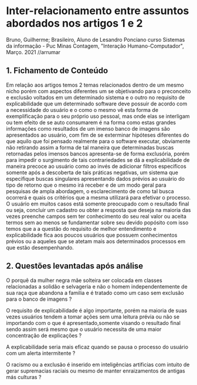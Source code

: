 # Inter-relacionamento entre assuntos abordados nos artigos 1 e 2

Bruno, Guilherme; Brasileiro, Aluno de Lesandro Ponciano curso Sistemas da informação - Puc Minas Contagem, "Interação Humano-Computador", Março. 2021 //arrumar

## 1. Fichamento de Conteúdo

Em relação aos artigos temos 2 temas relacionados dentro de um mesmo nicho porém com aspectos diferentes um se objetivando para o preconceito e exclusão voltados em um determinado sistema e o outro no requisito de explicabilidade que um determinado software deve possuir de acordo com a necessidade do usuário e o como o mesmo vê esta forma de exemplificação para o seu próprio uso pessoal, mas onde elas se interligam ou tem efeito de se auto consumarem é na forma como estas grandes informações como resultados de um imenso banco de imagens são apresentados ao usuário, com fim de se exterminar hipóteses diferentes do que aquilo que foi pensado realmente para o software executar, obviamente não retirando assim a forma de tal maneira que determinadas buscas retornadas pelos imensos bancos apresenta-se de forma exclusória, porém para impedir o surgimento de tais contrariedades se dá a explicabilidade de maneira precoce ao usuário como ao invés de adicionar filtros especificos somente após a descoberta de tais práticas negativas, um sistema que especifique buscas singulares apresentando dados prévios ao usuário do tipo de retorno que o mesmo irá receber e de um modo geral para pesquisas de ampla abordagem, o esclarecimento de como tal busca ocorrerá e quais os critérios que a mesma utilizará para efetivar o processo. O usuário em muitos casos está somente preocupado com o resultado final ou seja, concluir um cadastro ou obter a resposta que deseja na maioria das vezes preenche campos sem ter conhecimento do seu real valor ou aceita termos sem ao menos se fundamentar sobre seu devido popósito com isso temos que a a questão do requisito de melhor entendimento e explicabilidade fica aos poucos usuários que possuem conhecimentos prévios ou a aqueles que se atetam mais aos determinados processos em que estão desempenhando. 

## 2. Questões levantadas após análise

O porquê da mulher negra mãe solteira ser colocada em classes relacionadas a solidão e selvageria e não o homem independentemente de sua raça que abandona a familia e é tratado como um caso sem exclusão para o banco de imagens ?

O requisito de explicabilidade é algo importante, porém na maioria de suas vezes usuários tendem a tomar ações sem uma leitura prévia ou não se importando com o que é apresentado,somente visando o resultado final sendo assim será mesmo que o usuário necessita de uma maior concentração de explicações ?

A explicabilidade seria mais eficaz quando se pausa o processo do usuário com um alerta intermitente ?

O racismo ou a exclusão é inserido em inteligências artificias com intuito de gerar supremacias raciais ou mesmo de manter enraizamentos de antigas más culturas ?


